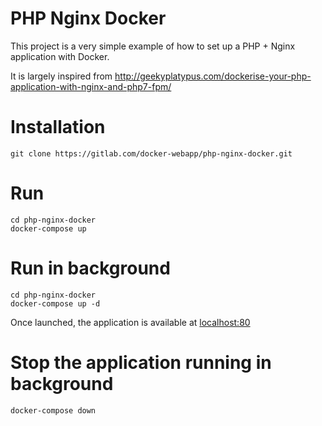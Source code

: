 # PHP Nginx Docker
This project is a very simple example of how to set up a PHP + Nginx application
with Docker.

It is largely inspired from 
http://geekyplatypus.com/dockerise-your-php-application-with-nginx-and-php7-fpm/

# Installation
`git clone https://gitlab.com/docker-webapp/php-nginx-docker.git`

# Run
```
cd php-nginx-docker
docker-compose up
```

# Run in background
```
cd php-nginx-docker
docker-compose up -d
```

Once launched, the application is available at [localhost:80](localhost:80)

# Stop the application running in background
`docker-compose down`
